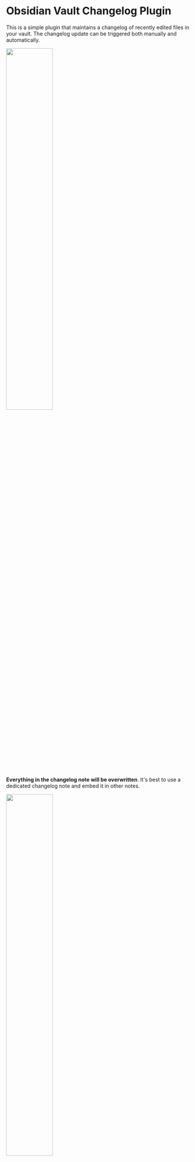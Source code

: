 # Obsidian Vault Changelog Plugin

This is a simple plugin that maintains a changelog of recently edited files in your vault.
The changelog update can be triggered both manually and automatically.

<img src="https://raw.githubusercontent.com/MrZeroo00/obsidian-vault-changelog/main/resources/demo.png" width=50% height=50%>

**Everything in the changelog note will be overwritten**. It's best to use a dedicated changelog note and embed it in other notes.

<img src="https://raw.githubusercontent.com/MrZeroo00/obsidian-vault-changelog/main/resources/demo-embedded.png" width=50% height=50%>

## How to Install

### Manual installation

1. Download zip archive from GitHub releases page.
1. Extract the archive into `<vault>/.obsidian/plugins`.
1. Reload Obsidian

### From within Obsidian

You can install the plugin via the Community Plugins tab within Obsidian. Just search for "Changelog".

## How to use

Once the plugin is installed and activated, you must provide it with the changelog file path.

You can update the changelog using the new command `Vault changelog: update` in the command palette.

You can configure two other options:

1. Number of recent files to show in the changelog
1. Automatic refresh of the changelog: this option automatically updates changelog on any note modification, deletion or rename.

### Changelog file location

The changelog file location input is the full absolute path (including .md extension).

```
.
├── notes
│   └── misc
│   └── changelog.md
├── pictures
├── some-note.md
└── some-other-note.md
```

If you want to use `changelog.md` from the example above, you should input `notes/misc/changelog.md` in the preference pane.

## Development

This project uses Typescript to provide type checking and documentation.  
This plugin depends on the latest [plugin API](https://github.com/obsidianmd/obsidian-api) in Typescript Definition format, which contains TSDoc comments describing what it does.

**Note:** the Obsidian API is still in early alpha and is subject to change at any time!

If you want to contribute to development and/or just customize it with your own
tweaks, you can do the following:

- Clone this repository.
- `npm i` or `yarn` to install dependencies
- `npm run build` to compile.
- Copy `manifest.json`, `main.js` and `styles.css` to a subfolder of your plugins
  folder (e.g. `<vault>/.obsidian/plugins/obsidian-vault-changelog/`)
- Reload obsidian to see changes

## Notes

This is experimental and may have instability. It is possible that there are
bugs which may delete data in the current note. Please make backups!

## Common issues and solutions

### Issue 1: Couldn`t write changelog: check the file path

1. Create a new file, for example - `notes/misc/changelog`
2. Go to **Settings -> Plugin Option -> Vault Changelog**
2. Enter path in **Changelog note location - notes/misc/changelog.md**
3. Restart Obsidian

#### **Notes:**
> - Make sure to keep a **_proper file path and a name_**, like the one I have used.
> - If you are creating a new file with Obsidian, then **_don't put a (.md) extension_**. 
